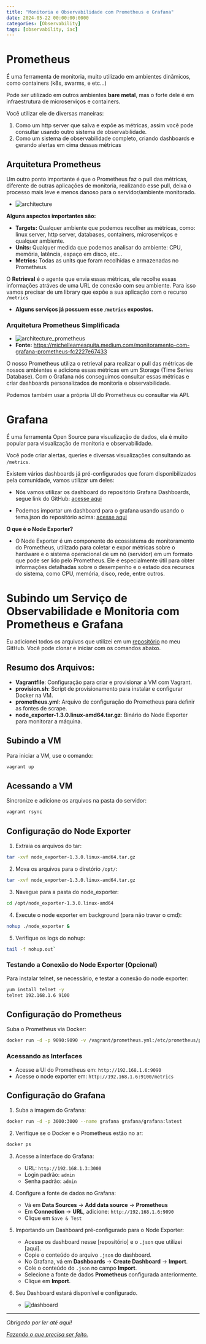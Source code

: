 ```yaml
---
title: "Monitoria e Observabilidade com Prometheus e Grafana"
date: 2024-05-22 00:00:00:0000
categories: [Observability]
tags: [observability, iac]
---
```


# Prometheus
É uma ferramenta de monitoria, muito utilizado em ambientes dinâmicos, como containers (k8s, swarms, e etc...)

Pode ser utilizado em outros ambientes **bare metal**, mas o forte dele é em infraestrutura de microserviços e containers.

Você utilizar ele de diversas maneiras:
1. Como um http server que salva e expõe as métricas, assim você pode consultar usando outro sistema de observabilidade.
2. Como um sistema de observabilidade completo, criando dashboards e gerando alertas em cima dessas métricas

## Arquitetura Prometheus
Um outro ponto importante é que o Prometheus faz o pull das métricas, diferente de outras aplicações de monitoria, realizando esse pull, deixa o processo mais leve e menos danoso para o servidor/ambiente monitorado.
- ![architecture](/assets/images/2024-05-22-observability-prometheus-grafana/architecture_prometheus.png)

**Alguns aspectos importantes são:**
- **Targets:** Qualquer ambiente que podemos recolher as métricas, como: linux server, http server, databases, containers, microserviços e qualquer ambiente.
- **Units:** Qualquer medida que podemos analisar do ambiente: CPU, memória, latência, espaço em disco, etc...
- **Metrics:** Todas as units que foram recolhidas e armazenadas no Prometheus.

O **Retrieval** é o agente que envia essas métricas, ele recolhe essas informações atráves de uma URL de conexão com seu ambiente. Para isso vamos precisar de um library que expõe a sua aplicação com o recurso `/metrics`
- **Alguns serviços já possuem esse `/metrics` expostos.**

### Arquitetura Prometheus Simplificada
- ![architecture_prometheus](/assets/images/2024-05-22-observability-prometheus-grafana/architecture_prometheus_grafana.png)
- **Fonte:** https://michelleamesquita.medium.com/monitoramento-com-grafana-prometheus-fc2227e67433

O nosso Prometheus utiliza o retrieval para realizar o pull das métricas de nossos ambientes e adiciona essas métricas em um Storage (Time Series Database). Com o Grafana nós conseguimos consultar essas métricas e criar dashboards personalizados de monitoria e observabilidade.

Podemos também usar a própria UI do Prometheus ou consultar via API.

# Grafana
É uma ferramenta Open Source para visualização de dados, ela é muito popular para visualização de monitoria e observabilidade.

Você pode criar alertas, queries e diversas visualizações consultando as `/metrics`.

Existem vários dashboards já pré-configurados que foram disponibilizados pela comunidade, vamos utilizar um deles:
- Nós vamos utilizar os dashboard do repositório Grafana Dashboards, segue link do GitHub: [acesse aqui](https://github.com/rfrail3/grafana-dashboards/tree/master/prometheus)

- Podemos importar um dashboard para o grafana usando usando o tema.json do repositório acima: [acesse aqui](https://raw.githubusercontent.com/rfrail3/grafana-dashboards/master/prometheus/node-exporter-full.json)

**O que é o Node Exporter?**
- O Node Exporter é um componente do ecossistema de monitoramento do Prometheus, utilizado para coletar e expor métricas sobre o hardware e o sistema operacional de um nó (servidor) em um formato que pode ser lido pelo Prometheus. Ele é especialmente útil para obter informações detalhadas sobre o desempenho e o estado dos recursos do sistema, como CPU, memória, disco, rede, entre outros.


# Subindo um Serviço de Observabilidade e Monitoria com Prometheus e Grafana

Eu adicionei todos os arquivos que utilizei em um [repositório](https://github.com/lorenzouriel/2024-05-22-observability-prometheus-grafana) no meu GitHub. Você pode clonar e iniciar com os comandos abaixo.

## Resumo dos Arquivos:
- **Vagrantfile**: Configuração para criar e provisionar a VM com Vagrant.
- **provision.sh**: Script de provisionamento para instalar e configurar Docker na VM.
- **prometheus.yml**: Arquivo de configuração do Prometheus para definir as fontes de scrape.
- **node_exporter-1.3.0.linux-amd64.tar.gz**: Binário do Node Exporter para monitorar a máquina.


## Subindo a VM
Para iniciar a VM, use o comando:
```sh
vagrant up
```

## Acessando a VM
Sincronize e adicione os arquivos na pasta do servidor:
```sh
vagrant rsync
```

## Configuração do Node Exporter
1. Extraia os arquivos do tar:
```sh
tar -xvf node_exporter-1.3.0.linux-amd64.tar.gz
```

2. Mova os arquivos para o diretório `/opt/`:
```sh
tar -xvf node_exporter-1.3.0.linux-amd64.tar.gz
```

3. Navegue para a pasta do node_exporter:
```sh
cd /opt/node_exporter-1.3.0.linux-amd64
```

4. Execute o node exporter em background (para não travar o cmd):
```sh
nohup ./node_exporter &
```

5. Verifique os logs do nohup:
```sh
tail -f nohup.out`
```

### Testando a Conexão do Node Exporter (Opcional)
Para instalar telnet, se necessário, e testar a conexão do node exporter:
```sh
yum install telnet -y
telnet 192.168.1.6 9100
```

##  Configuração do Prometheus
Suba o Prometheus via Docker:
```sh
docker run -d -p 9090:9090 -v /vagrant/prometheus.yml:/etc/prometheus/prometheus.yml prom/prometheus
```

### Acessando as Interfaces
- Acesse a UI do Prometheus em: `http://192.168.1.6:9090`
- Acesse o node exporter em: `http://192.168.1.6:9100/metrics`

## Configuração do Grafana
1. Suba a imagem do Grafana:
```sh
docker run -d -p 3000:3000 --name grafana grafana/grafana:latest
```

2. Verifique se o Docker e o Prometheus estão no ar:
```sh
docker ps
```

3. Acesse a interface do Grafana:
    - URL: `http://192.168.1.3:3000`
    - Login padrão: `admin`
    - Senha padrão: `admin`

4. Configure a fonte de dados no Grafana:
    - Vá em **Data Sources** -> **Add data source** -> **Prometheus**
    - Em **Connection** -> **URL**, adicione: `http://192.168.1.6:9090`
    - Clique em `Save & Test`

5. Importando um Dashboard pré-configurado para o Node Exporter:
    - Acesse os dashboard nesse [repositório] e o `.json` que utilizei [aqui].
    - Copie o conteúdo do arquivo `.json` do dashboard.
    - No Grafana, vá em **Dashboards** ->  **Create Dashboard** -> **Import**.
    - Cole o conteúdo do `.json` no campo **Import**.
    - Selecione a fonte de dados **Prometheus** configurada anteriormente.
    - Clique em **Import**.

6. Seu Dashboard estará disponível e configurado.
    - ![dashboard](/assets/images/2024-05-22-observability-prometheus-grafana/dashboard-grafana.png)

---

*Obrigado por ler até aqui!*

[*Fazendo o que precisa ser feito.*](https://linktr.ee/lorenzo_uriel)